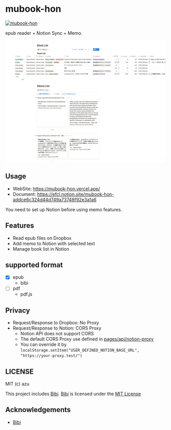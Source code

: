 # mubook-hon

[![mubook-hon](https://mubook-hon.vercel.app/icons/icon-256x256.png)](https://mubook-hon.vercel.app)

epub reader + Notion Sync + Memo.

![img.png](img.png)

## Usage

- WebSite: <https://mubook-hon.vercel.app/>
- Document: <https://efcl.notion.site/mubook-hon-addce6c324d44d749a73748f92e3a1a6>

You need to set up Notion before using memo features.

## Features

- Read epub files on Dropbox
- Add memo to Notion with selected text
- Manage book list in Notion

## supported format

- [x] epub
  - bibi
- [ ] pdf
  - pdf.js

## Privacy

- Request/Response to Dropbox: No Proxy
- Request/Response to Notion: CORS Proxy
  - Notion API does not support CORS
  - The default CORS Proxy use defined in [pages/api/notion-proxy](pages/api/notion-proxy)
  - You can override it by `localStorage.setItem("USER_DEFINED_NOTION_BASE_URL", "https://your-proxy.test/")`

## LICENSE

MIT (c) azu

This project includes [Bibi](https://bibi.epub.link/).
[Bibi](https://bibi.epub.link/) is licensed under the [MIT License](https://github.com/satorumurmur/bibi/blob/master/LICENSE)

## Acknowledgements

- [Bibi](https://bibi.epub.link/)
